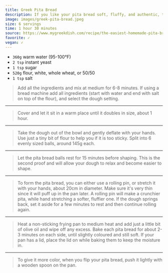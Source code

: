 ```yaml
---
title: Greek Pita Bread
description: If you like your pita bread soft, fluffy, and authentic, then this super easy pita bread recipe is made for you!
image: images/greek-pita-bread.jpeg
size: 6 servings
time: 1 hour 30 minutes
source: https://www.mygreekdish.com/recipe/the-easiest-homemade-pita-bread/
favorite: ✓
vegan: ✓
---
```


* `360g` warm water (95-100°F)
* `2 tsp` instant yeast
* `1 tsp` sugar
* `520g` flour, white, whole wheat, or 50/50
* `1 tsp` salt

> Add all the ingredients and mix at medium for 6-8 minutes. If using a bread machine add all ingredients (start with water and end with salt on top of the flour), and select the dough setting.

---

> Cover and let it sit in a warm place until it doubles in size, about 1 hour.

---

> Take the dough out of the bowl and gently deflate with your hands. Use just a tiny bit of flour to help you if it is too sticky. Split into 6 evenly sized balls, around 145g each.

---

> Let the pita bread balls rest for 15 minutes before shaping. This is the second proof and will allow your dough to relax and become easier to shape.

---

> To form the pita bread, you can either use a rolling pin, or stretch it with your hands, about 20cm in diameter. Make sure it's very thin since it will puff up in the pan later. A rolling pin will make a crunchier pita, while hand stretching a softer, fluffier one. If the dough springs back, set it aside for a few minutes to rest and then continue rolling again.

---

> Heat a non-sticking frying pan to medium heat and add just a little bit of olive oil and wipe off any excess. Bake each pita bread for about 2-3 minutes on each side, until slightly coloured and still soft. If your pan has a lid, place the lid on while baking them to keep the moisture in.

---

> To give it more color, when you flip your pita bread, push it lightly with a wooden spoon on the pan.
